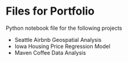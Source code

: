 # Files for Portfolio

Python notebook file for the following projects
- Seattle Airbnb Geospatial Analysis
- Iowa Housing Price Regression Model
- Maven Coffee Data Analysis
